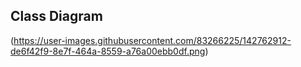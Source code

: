 Class Diagram
-----------------------------------------------
(https://user-images.githubusercontent.com/83266225/142762912-de6f42f9-8e7f-464a-8559-a76a00ebb0df.png)


